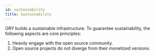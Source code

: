 ```yaml
---
id: sustainability
title: Sustainability
---
```


ORY builds a sustainable infrastructure. To guarantee sustainability, the following aspects are core principles:

1. Heavily engage with the open source community.
2. Open source projects do not diverge from their monetized versions.
